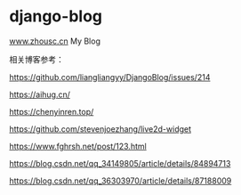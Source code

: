 # django-blog
www.zhousc.cn     My Blog

相关博客参考：

https://github.com/liangliangyy/DjangoBlog/issues/214

https://aihug.cn/

https://chenyinren.top/

https://github.com/stevenjoezhang/live2d-widget

https://www.fghrsh.net/post/123.html

https://blog.csdn.net/qq_34149805/article/details/84894713

https://blog.csdn.net/qq_36303970/article/details/87188009
